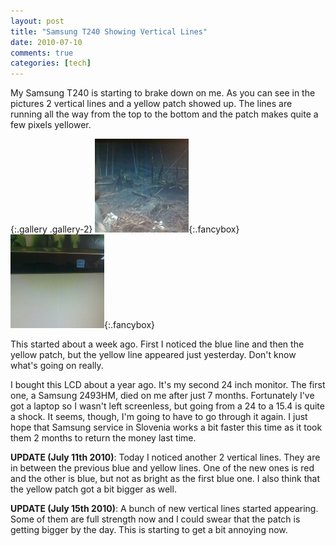 ```yaml
---
layout: post
title: "Samsung T240 Showing Vertical Lines"
date: 2010-07-10
comments: true
categories: [tech]
---
```


My Samsung T240 is starting to brake down on me. As you can see in the pictures 2 vertical lines and a yellow patch showed up. The lines are running all the way from the top to the bottom and the patch makes quite a few pixels yellower.

{:.gallery .gallery-2}
[![Samsung T240 showing yellow and blue vertical lines][img-t240-lines-thumb]][img-t240-lines]{:.fancybox}
[![Samsung T240 has a yellow patch][img-t240-yellow-patch-thumb]][img-t240-yellow-patch]{:.fancybox}

This started about a week ago. First I noticed the blue line and then the yellow patch, but the yellow line appeared just yesterday. Don't know what's going on really.

I bought this LCD about a year ago. It's my second 24 inch monitor. The first one, a Samsung 2493HM, died on me after just 7 months. Fortunately I've got a laptop so I wasn't left screenless, but going from a 24 to a 15.4 is quite a shock. It seems, though, I'm going to have to go through it again. I just hope that Samsung service in Slovenia works a bit faster this time as it took them 2 months to return the money last time.

**UPDATE (July 11th 2010)**: Today I noticed another 2 vertical lines. They are in between the previous blue and yellow lines. One of the new ones is red and the other is blue, but not as bright as the first blue one. I also think that the yellow patch got a bit bigger as well.

**UPDATE (July 15th 2010)**: A bunch of new vertical lines started appearing. Some of them are full strength now and I could swear that the patch is getting bigger by the day. This is starting to get a bit annoying now.

[img-t240-lines-thumb]: /images/thumbs/t240-lines.jpg
[img-t240-lines]: /images/t240-lines.jpg
[img-t240-yellow-patch-thumb]: /images/thumbs/t240-yellow-patch.jpg
[img-t240-yellow-patch]: /images/t240-yellow-patch.jpg
